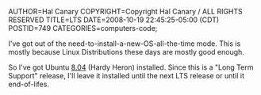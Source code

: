 AUTHOR=Hal Canary
COPYRIGHT=Copyright Hal Canary / ALL RIGHTS RESERVED
TITLE=LTS
DATE=2008-10-19 22:45:25-05:00 (CDT)
POSTID=749
CATEGORIES=computers-code;

I've got out of the need-to-install-a-new-OS-all-the-time mode. This is mostly because Linux Distributions these days are mostly good enough.

So I've got Ubuntu [8.04](http://en.wikipedia.org/wiki/History_of_Ubuntu_releases#Ubuntu_8.04_.28Hardy_Heron.29) (Hardy Heron) installed. Since this is a "Long Term Support" release, I'll leave it installed until the next LTS release or until it end-of-lifes.
